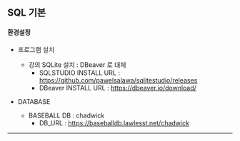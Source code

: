 ## SQL 기본

#### 환경설정 

- 프로그램 설치 
  - 강의 SQLite 설치 :  DBeaver 로 대체
    - SQLSTUDIO INSTALL URL : https://github.com/pawelsalawa/sqlitestudio/releases
    - DBeaver INSTALL URL :      https://dbeaver.io/download/

- DATABASE
  - BASEBALL DB :  chadwick
    - DB_URL : https://baseballdb.lawlesst.net/chadwick

---



